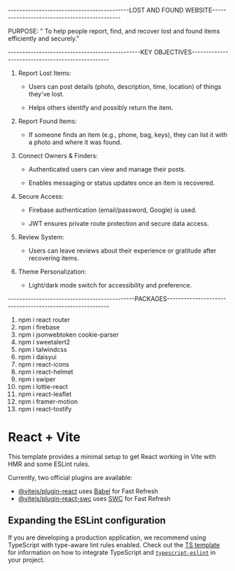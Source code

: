 -------------------------------------------LOST AND FOUND WEBSITE---------------------------------------------

PURPOSE: " To help people report, find, and recover lost and found items efficiently and securely."


-----------------------------------------------KEY OBJECTIVES-------------------------------------------------

1. Report Lost Items:

    * Users can post details (photo, description, time, location) of things they've lost.

    * Helps others identify and possibly return the item.

2. Report Found Items:

    * If someone finds an item (e.g., phone, bag, keys), they can list it with a photo and where it was found.

3. Connect Owners & Finders:

    * Authenticated users can view and manage their posts.

    * Enables messaging or status updates once an item is recovered.

4. Secure Access:

    * Firebase authentication (email/password, Google) is used.

    * JWT ensures private route protection and secure data access.

5. Review System:

    * Users can leave reviews about their experience or gratitude after recovering items.

6. Theme Personalization:

    * Light/dark mode switch for accessibility and preference.


---------------------------------------------PACKAGES---------------------------------------------------------
1. npm i react router
2. npm i firebase
3. npm i jsonwebtoken cookie-parser
4. npm i sweetalert2
5. npm i talwindcss
6. npm i daisyui
7. npm i react-icons
8. npm i react-helmet
9. npm i swiper
10. npm i lottie-react
11. npm i react-leaflet
12. npm i framer-motion
13. npm i react-tostify




# React + Vite

This template provides a minimal setup to get React working in Vite with HMR and some ESLint rules.

Currently, two official plugins are available:

- [@vitejs/plugin-react](https://github.com/vitejs/vite-plugin-react/blob/main/packages/plugin-react) uses [Babel](https://babeljs.io/) for Fast Refresh
- [@vitejs/plugin-react-swc](https://github.com/vitejs/vite-plugin-react/blob/main/packages/plugin-react-swc) uses [SWC](https://swc.rs/) for Fast Refresh

## Expanding the ESLint configuration

If you are developing a production application, we recommend using TypeScript with type-aware lint rules enabled. Check out the [TS template](https://github.com/vitejs/vite/tree/main/packages/create-vite/template-react-ts) for information on how to integrate TypeScript and [`typescript-eslint`](https://typescript-eslint.io) in your project.
